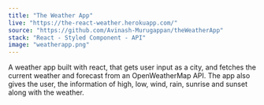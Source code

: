 ```yaml
---
title: "The Weather App"
live: "https://the-react-weather.herokuapp.com/"
source: "https://github.com/Avinash-Murugappan/theWeatherApp"
stack: "React - Styled Component - API"
image: "weatherapp.png"
---
```


A weather app built with react, that gets user input as a city, and fetches the current weather and forecast from an OpenWeatherMap API. The app also gives the user, the information of high, low, wind, rain, sunrise and sunset along with the weather.
